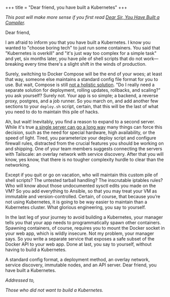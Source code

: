 +++
title = "Dear friend, you have built a Kubernetes"
+++

_This post will make more sense if you first read [Dear Sir, You Have Built a Compiler](https://rachit.pl/post/you-have-built-a-compiler/)._

Dear friend,

I am afraid to inform you that you have built a Kubernetes. I know you wanted to "choose boring tech" to just run some containers. You said that "Kubernetes is overkill" and "it's just way too complex for a simple task" and yet, six months later, you have pile of shell scripts that do not work—breaking every time there's a slight shift in the winds of production.

Surely, switching to Docker Compose will be the end of your woes; at least that way, someone else maintains a standard config file format for you to use. But wait, Compose is still [not a holistic solution](@/2024/2024-01-20-docker-compose.md). "Do I really need a separate solution for deployment, rolling updates, rollbacks, and scaling?" you ask yourself? Surely not. Your app is so simple; a backend, a reverse proxy, postgres, and a job runner. So you march on, and add another few sections to your `deploy.sh` script, certain, that this will be the last of what you need to do to maintain this pile of hacks.

Ah, but wait! Inevitably, you find a reason to expand to a second server. While it's true [a single server can go a long way](https://news.ycombinator.com/item?id=41340751) many things can force this decision, such as the need for special hardware, high availability, or the speed of light. Tired, you parameterize your deploy script and configure firewall rules, distracted from the crucial features you should be working on and shipping. One of your team members suggests connecting the servers with Tailscale: an overlay network with service discovery. After that you will know, yes know, that there is no tougher complexity hurdle to clear than the networking.

Except if you quit or go on vacation, who will maintain this custom pile of shell scripts? The untested tarball handling? The inscrutable iptables rules? Who will know about those undocumented sysctl edits you made on the VM? So you add everything to Ansible, so that you may treat your VM as immutable and version-controlled. Certain, of course, that because you’re not using Kubernetes, it is going to be way easier to maintain than a Kubernetes cluster. What glorious engineering, you say to yourself.

In the last leg of your journey to avoid building a Kubernetes, your manager tells you that your app needs to programmatically spawn other containers. Spawning containers, of course, requires you to mount the Docker socket in your web app, which is wildly insecure. Not my problem, your manager says. So you write a separate service that exposes a safe subset of the Docker API to your web app. Done at last, you say to yourself, without having to build a Kubernetes.

A standard config format, a deployment method, an overlay network, service discovery, immutable nodes, and an API server. Dear friend, you have built a Kubernetes.

_Addressed to,_

_Those who did not want to build a Kubernetes._
